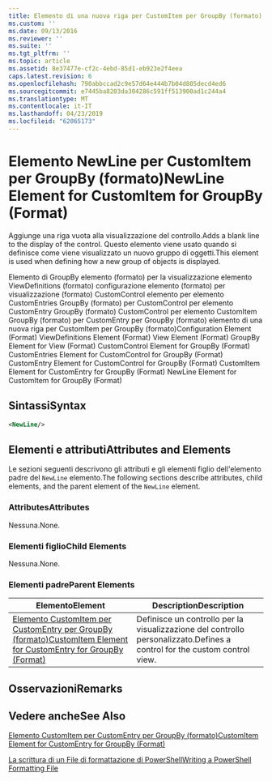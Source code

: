 ```yaml
---
title: Elemento di una nuova riga per CustomItem per GroupBy (formato) | Microsoft Docs
ms.custom: ''
ms.date: 09/13/2016
ms.reviewer: ''
ms.suite: ''
ms.tgt_pltfrm: ''
ms.topic: article
ms.assetid: 8e37477e-cf2c-4ebd-85d1-eb923e2f4eea
caps.latest.revision: 6
ms.openlocfilehash: 790abbccad2c9e57d64e444b7b04d805decd4ed6
ms.sourcegitcommit: e7445ba8203da304286c591ff513900ad1c244a4
ms.translationtype: MT
ms.contentlocale: it-IT
ms.lasthandoff: 04/23/2019
ms.locfileid: "62065173"
---
```

# <a name="newline-element-for-customitem-for-groupby-format"></a><span data-ttu-id="55352-102">Elemento NewLine per CustomItem per GroupBy (formato)</span><span class="sxs-lookup"><span data-stu-id="55352-102">NewLine Element for CustomItem for GroupBy (Format)</span></span>

<span data-ttu-id="55352-103">Aggiunge una riga vuota alla visualizzazione del controllo.</span><span class="sxs-lookup"><span data-stu-id="55352-103">Adds a blank line to the display of the control.</span></span> <span data-ttu-id="55352-104">Questo elemento viene usato quando si definisce come viene visualizzato un nuovo gruppo di oggetti.</span><span class="sxs-lookup"><span data-stu-id="55352-104">This element is used when defining how a new group of objects is displayed.</span></span>

<span data-ttu-id="55352-105">Elemento di GroupBy elemento (formato) per la visualizzazione elemento ViewDefinitions (formato) configurazione elemento (formato) per visualizzazione (formato) CustomControl elemento per elemento CustomEntries GroupBy (formato) per CustomControl per elemento CustomEntry GroupBy (formato) CustomControl per elemento CustomItem GroupBy (formato) per CustomEntry per GroupBy (formato) elemento di una nuova riga per CustomItem per GroupBy (formato)</span><span class="sxs-lookup"><span data-stu-id="55352-105">Configuration Element (Format) ViewDefinitions Element (Format) View Element (Format) GroupBy Element for View (Format) CustomControl Element for GroupBy (Format) CustomEntries Element for CustomControl for GroupBy (Format) CustomEntry Element for CustomControl for GroupBy (Format) CustomItem Element for CustomEntry for GroupBy (Format) NewLine Element for CustomItem for GroupBy (Format)</span></span>

## <a name="syntax"></a><span data-ttu-id="55352-106">Sintassi</span><span class="sxs-lookup"><span data-stu-id="55352-106">Syntax</span></span>

```xml
<NewLine/>
```

## <a name="attributes-and-elements"></a><span data-ttu-id="55352-107">Elementi e attributi</span><span class="sxs-lookup"><span data-stu-id="55352-107">Attributes and Elements</span></span>

<span data-ttu-id="55352-108">Le sezioni seguenti descrivono gli attributi e gli elementi figlio dell'elemento padre del `NewLine` elemento.</span><span class="sxs-lookup"><span data-stu-id="55352-108">The following sections describe attributes, child elements, and the parent element of the `NewLine` element.</span></span>

### <a name="attributes"></a><span data-ttu-id="55352-109">Attributes</span><span class="sxs-lookup"><span data-stu-id="55352-109">Attributes</span></span>

<span data-ttu-id="55352-110">Nessuna.</span><span class="sxs-lookup"><span data-stu-id="55352-110">None.</span></span>

### <a name="child-elements"></a><span data-ttu-id="55352-111">Elementi figlio</span><span class="sxs-lookup"><span data-stu-id="55352-111">Child Elements</span></span>

<span data-ttu-id="55352-112">Nessuna.</span><span class="sxs-lookup"><span data-stu-id="55352-112">None.</span></span>

### <a name="parent-elements"></a><span data-ttu-id="55352-113">Elementi padre</span><span class="sxs-lookup"><span data-stu-id="55352-113">Parent Elements</span></span>

|<span data-ttu-id="55352-114">Elemento</span><span class="sxs-lookup"><span data-stu-id="55352-114">Element</span></span>|<span data-ttu-id="55352-115">Description</span><span class="sxs-lookup"><span data-stu-id="55352-115">Description</span></span>|
|-------------|-----------------|
|[<span data-ttu-id="55352-116">Elemento CustomItem per CustomEntry per GroupBy (formato)</span><span class="sxs-lookup"><span data-stu-id="55352-116">CustomItem Element for CustomEntry for GroupBy (Format)</span></span>](./customitem-element-for-customentry-for-groupby-format.md)|<span data-ttu-id="55352-117">Definisce un controllo per la visualizzazione del controllo personalizzato.</span><span class="sxs-lookup"><span data-stu-id="55352-117">Defines a control for the custom control view.</span></span>|

## <a name="remarks"></a><span data-ttu-id="55352-118">Osservazioni</span><span class="sxs-lookup"><span data-stu-id="55352-118">Remarks</span></span>

## <a name="see-also"></a><span data-ttu-id="55352-119">Vedere anche</span><span class="sxs-lookup"><span data-stu-id="55352-119">See Also</span></span>

[<span data-ttu-id="55352-120">Elemento CustomItem per CustomEntry per GroupBy (formato)</span><span class="sxs-lookup"><span data-stu-id="55352-120">CustomItem Element for CustomEntry for GroupBy (Format)</span></span>](./customitem-element-for-customentry-for-groupby-format.md)

[<span data-ttu-id="55352-121">La scrittura di un File di formattazione di PowerShell</span><span class="sxs-lookup"><span data-stu-id="55352-121">Writing a PowerShell Formatting File</span></span>](./writing-a-powershell-formatting-file.md)
